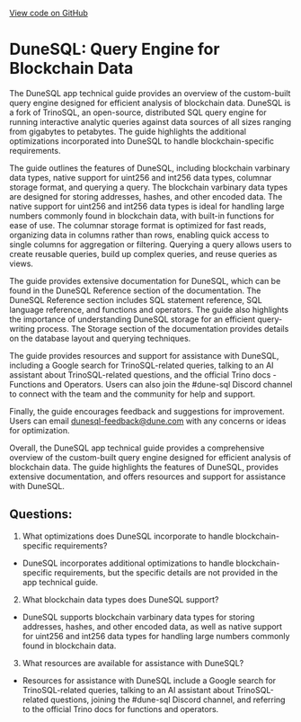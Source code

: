 [View code on GitHub](https://dune.com/docs/query/index.md)

# DuneSQL: Query Engine for Blockchain Data

The DuneSQL app technical guide provides an overview of the custom-built query engine designed for efficient analysis of blockchain data. DuneSQL is a fork of TrinoSQL, an open-source, distributed SQL query engine for running interactive analytic queries against data sources of all sizes ranging from gigabytes to petabytes. The guide highlights the additional optimizations incorporated into DuneSQL to handle blockchain-specific requirements.

The guide outlines the features of DuneSQL, including blockchain varbinary data types, native support for uint256 and int256 data types, columnar storage format, and querying a query. The blockchain varbinary data types are designed for storing addresses, hashes, and other encoded data. The native support for uint256 and int256 data types is ideal for handling large numbers commonly found in blockchain data, with built-in functions for ease of use. The columnar storage format is optimized for fast reads, organizing data in columns rather than rows, enabling quick access to single columns for aggregation or filtering. Querying a query allows users to create reusable queries, build up complex queries, and reuse queries as views.

The guide provides extensive documentation for DuneSQL, which can be found in the DuneSQL Reference section of the documentation. The DuneSQL Reference section includes SQL statement reference, SQL language reference, and functions and operators. The guide also highlights the importance of understanding DuneSQL storage for an efficient query-writing process. The Storage section of the documentation provides details on the database layout and querying techniques.

The guide provides resources and support for assistance with DuneSQL, including a Google search for TrinoSQL-related queries, talking to an AI assistant about TrinoSQL-related questions, and the official Trino docs - Functions and Operators. Users can also join the #dune-sql Discord channel to connect with the team and the community for help and support.

Finally, the guide encourages feedback and suggestions for improvement. Users can email dunesql-feedback@dune.com with any concerns or ideas for optimization.

Overall, the DuneSQL app technical guide provides a comprehensive overview of the custom-built query engine designed for efficient analysis of blockchain data. The guide highlights the features of DuneSQL, provides extensive documentation, and offers resources and support for assistance with DuneSQL.
## Questions: 
 1. What optimizations does DuneSQL incorporate to handle blockchain-specific requirements?
- DuneSQL incorporates additional optimizations to handle blockchain-specific requirements, but the specific details are not provided in the app technical guide.

2. What blockchain data types does DuneSQL support?
- DuneSQL supports blockchain varbinary data types for storing addresses, hashes, and other encoded data, as well as native support for uint256 and int256 data types for handling large numbers commonly found in blockchain data.

3. What resources are available for assistance with DuneSQL?
- Resources for assistance with DuneSQL include a Google search for TrinoSQL-related queries, talking to an AI assistant about TrinoSQL-related questions, joining the #dune-sql Discord channel, and referring to the official Trino docs for functions and operators.